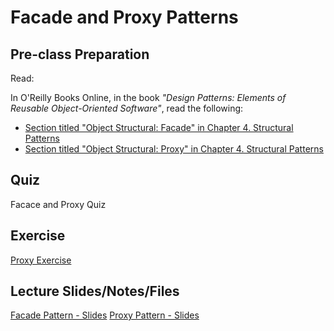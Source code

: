 # Facade and Proxy Patterns

## Pre-class Preparation
  
Read:

In O'Reilly Books Online, in the book *"Design Patterns: Elements of Reusable Object-Oriented Software"*, read the following:

- [Section titled "Object Structural: Facade" in Chapter 4. Structural Patterns](https://learning.oreilly.com/library/view/design-patterns-elements/0201633612/ch04.html)
- [Section titled "Object Structural: Proxy" in Chapter 4. Structural Patterns](https://learning.oreilly.com/library/view/design-patterns-elements/0201633612/ch04.html)

## Quiz

Facace and Proxy Quiz

## Exercise

[Proxy Exercise](./proxy-exercise.md)

## Lecture Slides/Notes/Files

[Facade Pattern - Slides](https://docs.google.com/presentation/d/1iUsDhlmn8ML_Whr6DQsbWMpH4iH4W1nrLl0WZrzhOV4/edit?usp=sharing)
[Proxy Pattern - Slides](https://docs.google.com/presentation/d/176jraalkrltIBtRiGMKKxfLGGkGCkzttImnxmVp3dpk/edit?usp=sharing)
